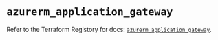 # `azurerm_application_gateway`

Refer to the Terraform Registory for docs: [`azurerm_application_gateway`](https://registry.terraform.io/providers/hashicorp/azurerm/3.61.0/docs/resources/application_gateway).
